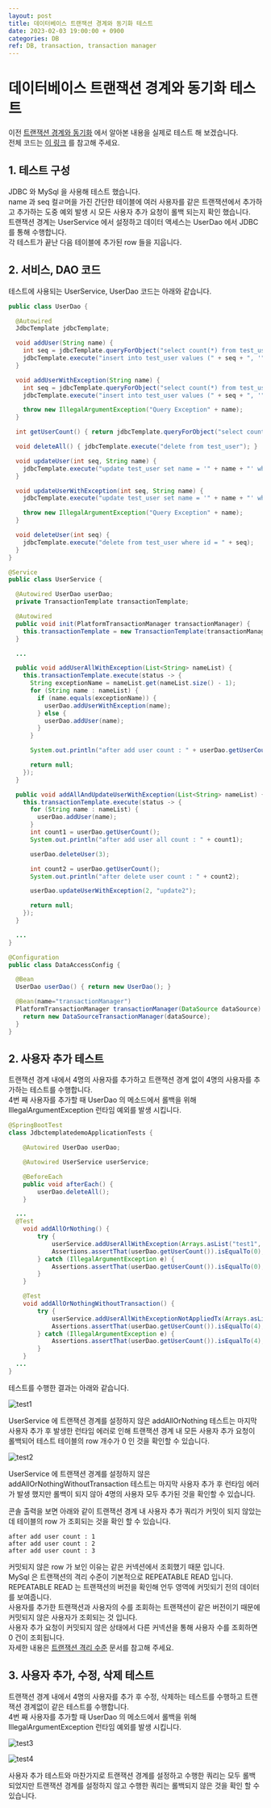 ```yaml
---
layout: post
title: 데이터베이스 트랜잭션 경계와 동기화 테스트
date: 2023-02-03 19:00:00 + 0900
categories: DB
ref: DB, transaction, transaction manager
---
```


# 데이터베이스 트랜잭션 경계와 동기화 테스트

이전 [트랜잭션 경계와 동기화](https://5-sh.github.io/db/2023/02/03/transaction-synchronize.html) 에서 알아본 내용을 실제로 테스트 해 보겠습니다.    
전체 코드는 [이 링크](https://github.com/5-SH/jdbcTemplate-tx-sync-demo) 를 참고해 주세요.

## 1. 테스트 구성
JDBC 와 MySql 을 사용해 테스트 했습니다.   
name 과 seq 컬ㄹ머을 가진 간단한 테이블에 여러 사용자를 같은 트랜잭션에서 추가하고 추가하는 도중 예외 발생 시 모든 사용자 추가 요청이 롤백 되는지 확인 했습니다.   
트랜잭션 경계는 UserService 에서 설정하고 데이터 액세스는 UserDao 에서 JDBC 를 통해 수행합니다.   
각 테스트가 끝난 다음 테이블에 추가된 row 들을 지웁니다.   

## 2. 서비스, DAO 코드
테스트에 사용되는 UserService, UserDao 코드는 아래와 같습니다.   

```java
public class UserDao {

  @Autowired
  JdbcTemplate jdbcTemplate;

  void addUser(String name) {
    int seq = jdbcTemplate.queryForObject("select count(*) from test_user", Integer.class) + 1;
    jdbcTemplate.execute("insert into test_user values (" + seq + ", '" + name + "')");
  }

  void addUserWithException(String name) {
    int seq = jdbcTemplate.queryForObject("select count(*) from test_user", Integer.class) + 1;
    jdbcTemplate.execute("insert into test_user values (" + seq + ", '" + name + "')");

    throw new IllegalArgumentException("Query Exception" + name);
  }

  int getUserCount() { return jdbcTemplate.queryForObject("select count(*) from test_user", Integer.class); }

  void deleteAll() { jdbcTemplate.execute("delete from test_user"); }

  void updateUser(int seq, String name) {
    jdbcTemplate.execute("update test_user set name = '" + name + "' where id = " + seq);
  }

  void updateUserWithException(int seq, String name) {
    jdbcTemplate.execute("update test_user set name = '" + name + "' where id = " + seq);

    throw new IllegalArgumentException("Query Exception" + name);
  }

  void deleteUser(int seq) {
    jdbcTemplate.execute("delete from test_user where id = " + seq);
  }
}

@Service
public class UserService {

  @Autowired UserDao userDao;
  private TransactionTemplate transactionTemplate;

  @Autowired
  public void init(PlatformTransactionManager transactionManager) {
    this.transactionTemplate = new TransactionTemplate(transactionManager);
  }

  ...

  public void addUserAllWithException(List<String> nameList) {
    this.transactionTemplate.execute(status -> {
      String exceptionName = nameList.get(nameList.size() - 1);
      for (String name : nameList) {
        if (name.equals(exceptionName)) {
          userDao.addUserWithException(name);
        } else {
          userDao.addUser(name);
        }
      }

      System.out.println("after add user count : " + userDao.getUserCount());

      return null;
    });
  }

  public void addAllAndUpdateUserWithException(List<String> nameList) {
    this.transactionTemplate.execute(status -> {
      for (String name : nameList) {
        userDao.addUser(name);
      }
      int count1 = userDao.getUserCount();
      System.out.println("after add user all count : " + count1);

      userDao.deleteUser(3);

      int count2 = userDao.getUserCount();
      System.out.println("after delete user count : " + count2);

      userDao.updateUserWithException(2, "update2");

      return null;
    });
  }

  ...
}

@Configuration
public class DataAccessConfig {

  @Bean
  UserDao userDao() { return new UserDao(); }

  @Bean(name="transactionManager")
  PlatformTransactionManager transactionManager(DataSource dataSource) {
    return new DataSourceTransactionManager(dataSource);
  }
}
```

## 2. 사용자 추가 테스트
트랜잭션 경계 내에서 4명의 사용자를 추가하고 트랜잭션 경계 없이 4명의 사용자를 추가하는 테스트를 수행합니다.   
4번 째 사용자를 추가할 때 UserDao 의 메소드에서 롤백을 위해 IllegalArgumentException 런타임 예외를 발생 시킵니다.   

```java
@SpringBootTest
class JdbctemplatedemoApplicationTests {

	@Autowired UserDao userDao;

	@Autowired UserService userService;

	@BeforeEach
	public void afterEach() {
		userDao.deleteAll();
	} 

  ...
  @Test
	void addAllOrNothing() {
		try {
			userService.addUserAllWithException(Arrays.asList("test1", "test2", "test3", "test4"));
			Assertions.assertThat(userDao.getUserCount()).isEqualTo(0);
		} catch (IllegalArgumentException e) {
			Assertions.assertThat(userDao.getUserCount()).isEqualTo(0);
		}
	}

	@Test
	void addAllOrNothingWithoutTransaction() {
		try {
			userService.addUserAllWithExceptionNotAppliedTx(Arrays.asList("test1", "test2", "test3", "test4"));
			Assertions.assertThat(userDao.getUserCount()).isEqualTo(4);
		} catch (IllegalArgumentException e) {
			Assertions.assertThat(userDao.getUserCount()).isEqualTo(4);
		}
	}
  ...
}
```

테스트를 수행한 결과는 아래와 같습니다.   

![test1](https://user-images.githubusercontent.com/13375810/217811825-9e51dca6-1c9c-4b64-8607-92be10b1401e.png)   

UserService 에 트랜잭션 경계를 설정하지 않은 addAllOrNothing 테스트는 마지막 사용자 추가 후 발생한 런타임 에러로 인해 트랜잭션 경계 내 모든 사용자 추가 요청이 롤백되어 테스트 테이블의 row 개수가 0 인 것을 확인할 수 있습니다.   

![test2](https://user-images.githubusercontent.com/13375810/217812104-0e3e8892-c7ae-49b4-8538-ce3903b6af89.png)   

UserService 에 트랜잭션 경계를 설정하지 않은 addAllOrNothingWithoutTransaction 테스트는 마지막 사용자 추가 후 런타임 에러가 발생 했지만 롤백이 되지 않아 4명의 사용자 모두 추가된 것을 확인할 수 있습니다.   

콘솔 출력을 보면 아래와 같이 트랜잭션 경계 내 사용자 추가 쿼리가 커밋이 되지 않았는데 테이블의 row 가 조회되는 것을 확인 할 수 있습니다.   

```
after add user count : 1
after add user count : 2
after add user count : 3
```

커밋되지 않은 row 가 보인 이유는 같은 커넥션에서 조회했기 때문 입니다.   
MySql 은 트랜잭션의 격리 수준이 기본적으로 REPEATABLE READ 입니다. REPEATABLE READ 는 트랜잭션의 버전을 확인해 언두 영역에 커밋되기 전의 데이터를 보여줍니다.   
사용자를 추가한 트랜잭션과 사용자의 수를 조회하는 트랜잭션이 같은 버전이기 때문에 커밋되지 않은 사용자가 조회되는 것 입니다.   
사용자 추가 요청이 커밋되지 않은 상태에서 다른 커넥션을 통해 사용자 수를 조회하면 0 건이 조회됩니다.   
자세한 내용은 [트랜잭션 격리 수준](https://5-sh.github.io/db/2022/08/06/DB-transaction-isolation-level.html) 문서를 참고해 주세요.    

## 3. 사용자 추가, 수정, 삭제 테스트
트랜잭션 경계 내에서 4명의 사용자를 추가 후 수정, 삭제하는 테스트를 수행하고 트랜잭션 경계없이 같은 테스트를 수행합니다.    
4번 째 사용자를 추가할 때 UserDao 의 메소드에서 롤백을 위해 IllegalArgumentException 런타임 예외를 발생 시킵니다.   

![test3](https://user-images.githubusercontent.com/13375810/217813665-235cbe2b-8f6d-479e-8ef5-7b19bc94c77b.png)   

![test4](https://user-images.githubusercontent.com/13375810/217813710-6aedf9c2-fcd9-4d3a-817d-dd8aa9a82fda.png)

사용자 추가 테스트와 마찬가지로 트랜잭션 경계를 설정하고 수행한 쿼리는 모두 롤백 되었지만 트랜잭션 경계를 설정하지 않고 수행한 쿼리는 롤백되지 않은 것을 확인 할 수 있습니다.   
